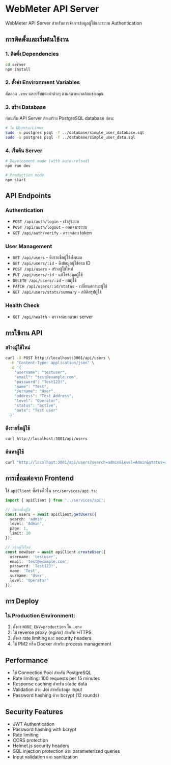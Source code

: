 # WebMeter API Server

WebMeter API Server สำหรับการจัดการข้อมูลผู้ใช้และระบบ Authentication

## การติดตั้งและเริ่มต้นใช้งาน

### 1. ติดตั้ง Dependencies
```bash
cd server
npm install
```

### 2. ตั้งค่า Environment Variables
คัดลอก `.env` และปรับแต่งค่าต่างๆ ตามสภาพแวดล้อมของคุณ

### 3. สร้าง Database
ก่อนเริ่ม API Server ต้องสร้าง PostgreSQL database ก่อน:
```bash
# ใน Ubuntu/Linux
sudo -u postgres psql -f ../database/simple_user_database.sql
sudo -u postgres psql -f ../database/simple_user_data.sql
```

### 4. เริ่มต้น Server
```bash
# Development mode (with auto-reload)
npm run dev

# Production mode
npm start
```

## API Endpoints

### Authentication
- `POST /api/auth/login` - เข้าสู่ระบบ
- `POST /api/auth/logout` - ออกจากระบบ
- `GET /api/auth/verify` - ตรวจสอบ token

### User Management
- `GET /api/users` - ดึงรายชื่อผู้ใช้ทั้งหมด
- `GET /api/users/:id` - ดึงข้อมูลผู้ใช้ตาม ID
- `POST /api/users` - สร้างผู้ใช้ใหม่
- `PUT /api/users/:id` - แก้ไขข้อมูลผู้ใช้
- `DELETE /api/users/:id` - ลบผู้ใช้
- `PATCH /api/users/:id/status` - เปลี่ยนสถานะผู้ใช้
- `GET /api/users/stats/summary` - สถิติสรุปผู้ใช้

### Health Check
- `GET /api/health` - ตรวจสอบสถานะ server

## การใช้งาน API

### สร้างผู้ใช้ใหม่
```bash
curl -X POST http://localhost:3001/api/users \
  -H "Content-Type: application/json" \
  -d '{
    "username": "testuser",
    "email": "test@example.com",
    "password": "Test123!",
    "name": "Test",
    "surname": "User",
    "address": "Test Address",
    "level": "Operator",
    "status": "active",
    "note": "Test user"
  }'
```

### ดึงรายชื่อผู้ใช้
```bash
curl http://localhost:3001/api/users
```

### ค้นหาผู้ใช้
```bash
curl "http://localhost:3001/api/users?search=admin&level=Admin&status=active"
```

## การเชื่อมต่อจาก Frontend

ใช้ `apiClient` ที่สร้างไว้ใน `src/services/api.ts`:

```typescript
import { apiClient } from '../services/api';

// ดึงรายชื่อผู้ใช้
const users = await apiClient.getUsers({
  search: 'admin',
  level: 'Admin',
  page: 1,
  limit: 10
});

// สร้างผู้ใช้ใหม่
const newUser = await apiClient.createUser({
  username: 'testuser',
  email: 'test@example.com',
  password: 'Test123!',
  name: 'Test',
  surname: 'User',
  level: 'Operator'
});
```

## การ Deploy

### ใน Production Environment:
1. ตั้งค่า `NODE_ENV=production` ใน `.env`
2. ใช้ reverse proxy (nginx) สำหรับ HTTPS
3. ตั้งค่า rate limiting และ security headers
4. ใช้ PM2 หรือ Docker สำหรับ process management

## Performance

- ใช้ Connection Pool สำหรับ PostgreSQL
- Rate limiting: 100 requests per 15 minutes
- Response caching สำหรับ static data
- Validation ด้วย Joi สำหรับข้อมูล input
- Password hashing ด้วย bcrypt (12 rounds)

## Security Features

- JWT Authentication
- Password hashing with bcrypt
- Rate limiting
- CORS protection
- Helmet.js security headers
- SQL injection protection ด้วย parameterized queries
- Input validation และ sanitization
